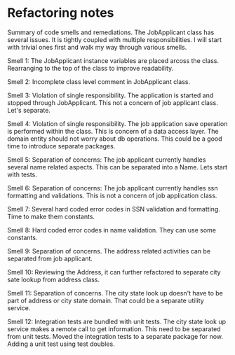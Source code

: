 # Refactoring notes

Summary of code smells and remediations. The JobApplicant class has several issues. It is tightly coupled with multiple responsibilities. I will start with trivial ones first and walk my way through various smells.

Smell 1: The JobApplicant instance variables are placed arcoss the class. Rearranging to the top of the class to improve readability.

Smell 2: Incomplete class level comment in JobApplicant class.

Smell 3: Violation of single responsibility. The application is started and stopped through JobApplicant. This not a concern of job applicant class. Let's separate.

Smell 4: Violation of single responsibility. The job application save operation is performed within the class. This is concern of a data access layer. The domain entity should not worry about db operations. This could be a good time to introduce separate packages.

Smell 5: Separation of concerns: The job applicant currently handles several name related aspects. This can be separated into a Name. Lets start with tests.

Smell 6: Separation of concerns: The job applicant currently handles ssn formatting and validations. This is not a concern of job application class.

Smell 7: Several hard coded error codes in SSN validation and formatting. Time to make them constants.

Smell 8: Hard coded error codes in name validation. They can use some constants.

Smell 9: Separation of concerns. The address related activities can be separated from job applicant.

Smell 10: Reviewing the Address, it can further refactored to separate city sate lookup from address class.

Smell 11: Separation of concerns. The city state look up doesn't have to be part of address or city state domain. That could be a separate utility service.

Smell 12: Integration tests are bundled with unit tests. The city state look up service makes a remote call to get information. This need to be separated from unit tests. Moved the integration tests to a separate package for now. Adding a unit test using test doubles.
